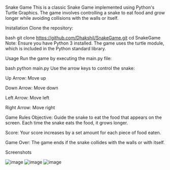 Snake Game
This is a classic Snake Game implemented using Python's Turtle Graphics. The game involves controlling a snake to eat food and grow longer while avoiding collisions with the walls or itself.

Installation
Clone the repository:

bash
git clone https://github.com/Dhakshil/SnakeGame.git
cd SnakeGame
Note: Ensure you have Python 3 installed. The game uses the turtle module, which is included in the Python standard library.

Usage
Run the game by executing the main.py file:

bash
python main.py
Use the arrow keys to control the snake:

Up Arrow: Move up

Down Arrow: Move down

Left Arrow: Move left

Right Arrow: Move right

Game Rules
Objective: Guide the snake to eat the food that appears on the screen. Each time the snake eats the food, it grows longer.

Score: Your score increases by a set amount for each piece of food eaten.

Game Over: The game ends if the snake collides with the walls or with itself.

Screenshots

![image](https://github.com/user-attachments/assets/5cbfb0e4-8573-4273-a315-9e720b9ea63c)
![image](https://github.com/user-attachments/assets/d9239777-d460-4043-a6e5-edd4f8b526d5)
![image](https://github.com/user-attachments/assets/2ea19fed-9f5f-4ef0-91ea-b5b89591d525)
